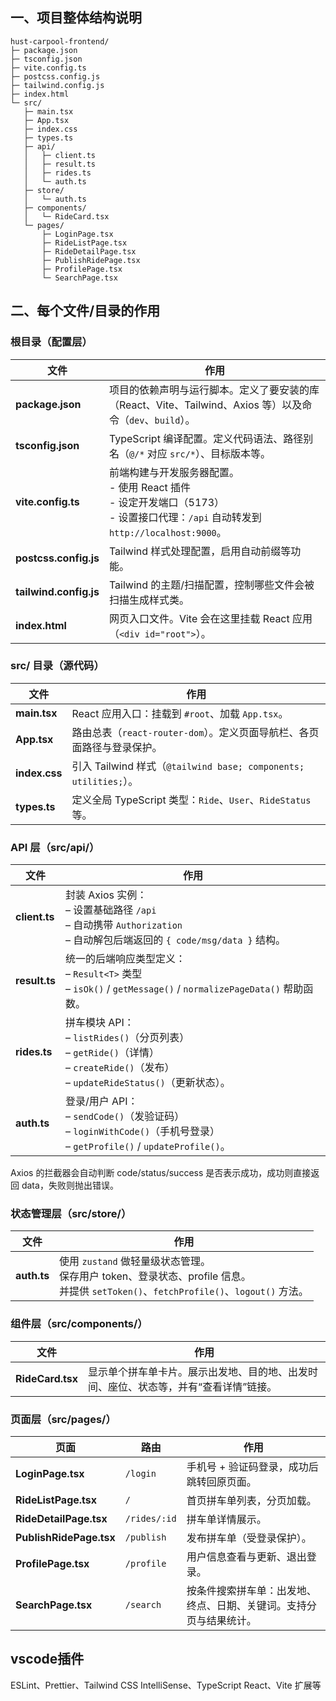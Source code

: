 ## 一、项目整体结构说明
```
hust-carpool-frontend/
├─ package.json
├─ tsconfig.json
├─ vite.config.ts
├─ postcss.config.js
├─ tailwind.config.js
├─ index.html
└─ src/
   ├─ main.tsx
   ├─ App.tsx
   ├─ index.css
   ├─ types.ts
   ├─ api/
   │   ├─ client.ts
   │   ├─ result.ts
   │   ├─ rides.ts
   │   └─ auth.ts
   ├─ store/
   │   └─ auth.ts
   ├─ components/
   │   └─ RideCard.tsx
   └─ pages/
       ├─ LoginPage.tsx
       ├─ RideListPage.tsx
       ├─ RideDetailPage.tsx
       ├─ PublishRidePage.tsx
       ├─ ProfilePage.tsx
       └─ SearchPage.tsx
```


## 二、每个文件/目录的作用

### 根目录（配置层）

| 文件                     | 作用                                                                                                 |
| ---------------------- | -------------------------------------------------------------------------------------------------- |
| **package.json**       | 项目的依赖声明与运行脚本。定义了要安装的库（React、Vite、Tailwind、Axios 等）以及命令（`dev`、`build`）。                             |
| **tsconfig.json**      | TypeScript 编译配置。定义代码语法、路径别名（`@/*` 对应 `src/*`）、目标版本等。                                               |
| **vite.config.ts**     | 前端构建与开发服务器配置。<br>- 使用 React 插件<br>- 设定开发端口（5173）<br>- 设置接口代理：`/api` 自动转发到 `http://localhost:9000`。 |
| **postcss.config.js**  | Tailwind 样式处理配置，启用自动前缀等功能。                                                                         |
| **tailwind.config.js** | Tailwind 的主题/扫描配置，控制哪些文件会被扫描生成样式类。                                                                 |
| **index.html**         | 网页入口文件。Vite 会在这里挂载 React 应用（`<div id="root">`）。   

### src/ 目录（源代码）                               

| 文件            | 作用                                                        |
| ------------- | --------------------------------------------------------- |
| **main.tsx**  | React 应用入口：挂载到 `#root`、加载 `App.tsx`。                      |
| **App.tsx**   | 路由总表（`react-router-dom`）。定义页面导航栏、各页面路径与登录保护。              |
| **index.css** | 引入 Tailwind 样式（`@tailwind base; components; utilities;`）。 |
| **types.ts**  | 定义全局 TypeScript 类型：`Ride`、`User`、`RideStatus` 等。          |

### API 层（src/api/）

| 文件            | 作用                                                                                                               |
| ------------- | ---------------------------------------------------------------------------------------------------------------- |
| **client.ts** | 封装 Axios 实例：<br>– 设置基础路径 `/api`<br>– 自动携带 `Authorization`<br>– 自动解包后端返回的 `{ code/msg/data }` 结构。                 |
| **result.ts** | 统一的后端响应类型定义：<br>– `Result<T>` 类型<br>– `isOk()` / `getMessage()` / `normalizePageData()` 帮助函数。                    |
| **rides.ts**  | 拼车模块 API：<br>– `listRides()`（分页列表）<br>– `getRide()`（详情）<br>– `createRide()`（发布）<br>– `updateRideStatus()`（更新状态）。 |
| **auth.ts**   | 登录/用户 API：<br>– `sendCode()`（发验证码）<br>– `loginWithCode()`（手机号登录）<br>– `getProfile()` / `updateProfile()`。        |

Axios 的拦截器会自动判断 code/status/success 是否表示成功，成功则直接返回 data，失败则抛出错误。

### 状态管理层（src/store/）

| 文件          | 作用                                                                                                        |
| ----------- | --------------------------------------------------------------------------------------------------------- |
| **auth.ts** | 使用 `zustand` 做轻量级状态管理。<br>保存用户 token、登录状态、profile 信息。<br>并提供 `setToken()`、`fetchProfile()`、`logout()` 方法。 |

### 组件层（src/components/）

| 文件               | 作用                                          |
| ---------------- | ------------------------------------------- |
| **RideCard.tsx** | 显示单个拼车单卡片。展示出发地、目的地、出发时间、座位、状态等，并有“查看详情”链接。 |


### 页面层（src/pages/）

| 页面                      | 路由           | 作用                                |
| ----------------------- | ------------ | --------------------------------- |
| **LoginPage.tsx**       | `/login`     | 手机号 + 验证码登录，成功后跳转回原页面。            |
| **RideListPage.tsx**    | `/`          | 首页拼车单列表，分页加载。                     |
| **RideDetailPage.tsx**  | `/rides/:id` | 拼车单详情展示。                          |
| **PublishRidePage.tsx** | `/publish`   | 发布拼车单（受登录保护）。                     |
| **ProfilePage.tsx**     | `/profile`   | 用户信息查看与更新、退出登录。                   |
| **SearchPage.tsx**      | `/search`    | 按条件搜索拼车单：出发地、终点、日期、关键词。支持分页与结果统计。 |


## vscode插件

ESLint、Prettier、Tailwind CSS IntelliSense、TypeScript React、Vite 扩展等